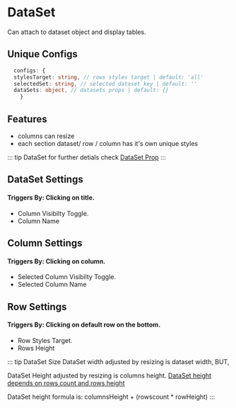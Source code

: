 # DataSet

Can attach to dataset object and display tables.

## Unique Configs

```ts
  configs: {
  stylesTarget: string, // rows styles target | default: 'all'
  selectedSet: string, // selected dataset key | default: ''
  dataSets: object, // datasets props | default: {}
    }
```

## Features

- columns can resize
- each section dataset/ row / column has it's own unique styles

::: tip DataSet 
  for further detials check [DataSet Prop](/props/dataset)
:::

## DataSet Settings
#### Triggers By: Clicking on title.

- Column Visibilty Toggle.
- Column Name 

## Column Settings
#### Triggers By: Clicking on column.

- Selected Column Visibilty Toggle.
- Selected Column Name 

## Row Settings
#### Triggers By: Clicking on default row on the bottom.

- Row Styles Target.
- Rows Height

::: tip DataSet Size 
  DataSet width adjusted by resizing is dataset width, BUT,

  DataSet Height adjusted by resizing is columns height.
  <ins>DataSet height depends on rows count and rows height</ins>

  DataSet height formula is: columnsHeight + (rowscount * rowHeight)
:::